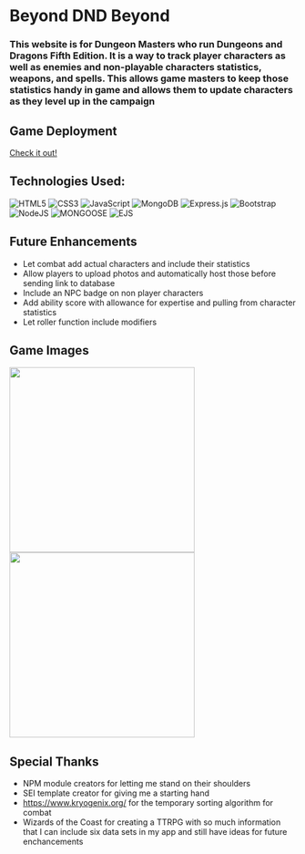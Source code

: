 # Beyond DND Beyond

### This website is for Dungeon Masters who run Dungeons and Dragons Fifth Edition. It is a way to track player characters as well as enemies and non-playable characters statistics, weapons, and spells. This allows game masters to keep those statistics handy in game and allows them to update characters as they level up in the campaign

## Game Deployment
[Check it out!](https://beyond-dnd-beyond.herokuapp.com/)


## Technologies Used:
![HTML5](https://img.shields.io/badge/html5-%23E34F26.svg?style=for-the-badge&logo=html5&logoColor=white)
![CSS3](https://img.shields.io/badge/css3-%231572B6.svg?style=for-the-badge&logo=css3&logoColor=white)
![JavaScript](https://img.shields.io/badge/javascript-%23323330.svg?style=for-the-badge&logo=javascript&logoColor=%23F7DF1E)
![MongoDB](https://img.shields.io/badge/MongoDB-%234ea94b.svg?style=for-the-badge&logo=mongodb&logoColor=white)
![Express.js](https://img.shields.io/badge/express.js-%23404d59.svg?style=for-the-badge&logo=express&logoColor=%2361DAFB)
![Bootstrap](https://img.shields.io/badge/bootstrap-%23563D7C.svg?style=for-the-badge&logo=bootstrap&logoColor=white)
![NodeJS](https://img.shields.io/badge/node.js-6DA55F?style=for-the-badge&logo=node.js&logoColor=white)
![MONGOOSE](https://img.shields.io/badge/-Mongoose-yellow)
![EJS](https://img.shields.io/badge/-ejs-blue)


## Future Enhancements 
* Let combat add actual characters and include their statistics
* Allow players to upload photos and automatically host those before sending link to database
* Include an NPC badge on non player characters
* Add ability score with allowance for expertise and pulling from character statistics
* Let roller function include modifiers

## Game Images
<img src="https://i.imgur.com/aLzMoHd.png"
style='width:325px' />
<img src="https://i.imgur.com/xMYr8TA.png"
style='width:325px' />

## Special Thanks
* NPM module creators for letting me stand on their shoulders
* SEI template creator for giving me a starting hand
* https://www.kryogenix.org/ for the temporary sorting algorithm for combat
* Wizards of the Coast for creating a TTRPG with so much information that I can include six data sets in my app and still have ideas for future enchancements 
